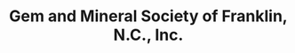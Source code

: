 ---
layout: repo
title: "Gem and Mineral Society of Franklin, N.C., Inc."
id: 4865
permalink: repos/4865/
---